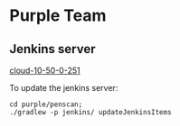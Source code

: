 # Purple Team
## Jenkins server
[cloud-10-50-0-251](http://cloud-10-50-0-251/)

To update the jenkins server:
```
cd purple/penscan;
./gradlew -p jenkins/ updateJenkinsItems
```